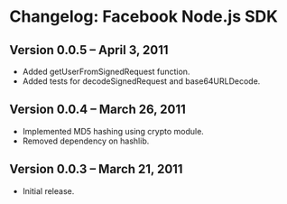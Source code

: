 # Changelog: Facebook Node.js SDK

## Version 0.0.5 – April 3, 2011

  - Added getUserFromSignedRequest function.
  - Added tests for decodeSignedRequest and base64URLDecode.

## Version 0.0.4 – March 26, 2011

  - Implemented MD5 hashing using crypto module.
  - Removed dependency on hashlib.

## Version 0.0.3 – March 21, 2011

  - Initial release.
